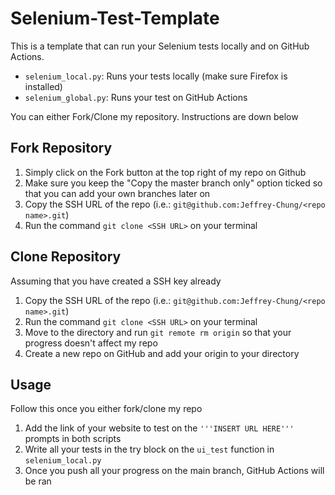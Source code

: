 # Selenium-Test-Template

This is a template that can run your Selenium tests locally and on GitHub Actions.
* `selenium_local.py`: Runs your tests locally (make sure Firefox is installed)
* `selenium_global.py`: Runs your test on GitHub Actions

You can either Fork/Clone my repository. Instructions are down below

## Fork Repository

1. Simply click on the Fork button at the top right of my repo on Github
2. Make sure you keep the "Copy the master branch only" option ticked so that you can add your own branches later on
3. Copy the SSH URL of the repo (i.e.: `git@github.com:Jeffrey-Chung/<repo name>.git`)
4. Run the command `git clone <SSH URL>` on your terminal 


## Clone Repository
Assuming that you have created a SSH key already 

1. Copy the SSH URL of the repo (i.e.: `git@github.com:Jeffrey-Chung/<repo name>.git`)
2. Run the command `git clone <SSH URL>` on your terminal
3. Move to the directory and run `git remote rm origin` so that your progress doesn't affect my repo
4. Create a new repo on GitHub and add your origin to your directory


## Usage
Follow this once you either fork/clone my repo

1. Add the link of your website to test on the `'''INSERT URL HERE'''` prompts in both scripts
2. Write all your tests in the try block on the `ui_test` function in `selenium_local.py`
3. Once you push all your progress on the main branch, GitHub Actions will be ran